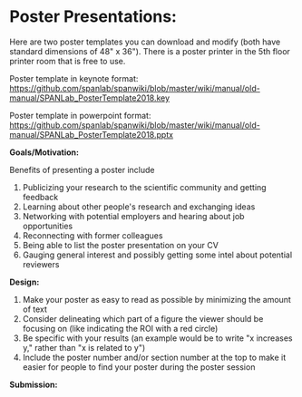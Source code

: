 # <b>Poster Presentations</b>: 

Here are two poster templates you can download and modify (both have standard dimensions of 48" x 36"). There is a poster printer in the 5th floor printer room that is free to use.

Poster template in keynote format: https://github.com/spanlab/spanwiki/blob/master/wiki/manual/old-manual/SPANLab_PosterTemplate2018.key

Poster template in powerpoint format: https://github.com/spanlab/spanwiki/blob/master/wiki/manual/old-manual/SPANLab_PosterTemplate2018.pptx

<b>Goals/Motivation:</b>

Benefits of presenting a poster include

1. Publicizing your research to the scientific community and getting feedback
2. Learning about other people's research and exchanging ideas
3. Networking with potential employers and hearing about job opportunities
4. Reconnecting with former colleagues 
5. Being able to list the poster presentation on your CV
6. Gauging general interest and possibly getting some intel about potential reviewers 

<b>Design:</b> 

1. Make your poster as easy to read as possible by minimizing the amount of text 
2. Consider delineating which part of a figure the viewer should be focusing on (like indicating the ROI with a red circle)
3. Be specific with your results (an example would be to write "x increases y," rather than "x is related to y")
4. Include the poster number and/or section number at the top to make it easier for people to find your poster during the poster session

<b>Submission:</b>

1. If you submit a poster to a conference, make sure you can actually be there and present it
2. Underpromise, overdeliver (i.e. your findings)
3. Aim for publication


      
